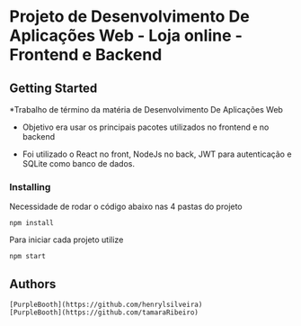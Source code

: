 # Projeto de Desenvolvimento De Aplicações Web - Loja online  - Frontend e Backend

## Getting Started

*Trabalho de término da matéria de Desenvolvimento De Aplicações Web

* Objetivo era usar os principais pacotes utilizados no frontend e no backend

* Foi utilizado o React no front, NodeJs no back, JWT para autenticação e SQLite como banco de dados.  
### Installing

Necessidade de rodar o código abaixo nas 4 pastas do projeto

    npm install

Para iniciar cada projeto utilize

    npm start


## Authors
    [PurpleBooth](https://github.com/henrylsilveira)
    [PurpleBooth](https://github.com/tamaraRibeiro)
